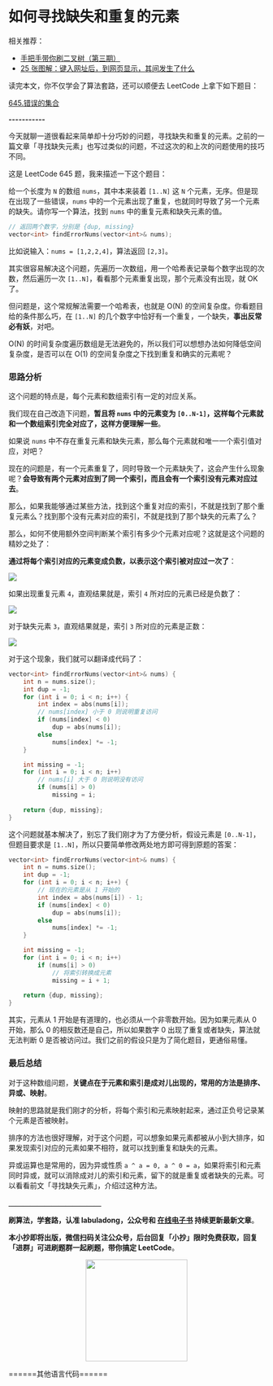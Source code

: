 # 如何寻找缺失和重复的元素


 

 

相关推荐：
  * [手把手带你刷二叉树（第三期）](https://labuladong.gitbook.io/algo)
  * [25 张图解：键入网址后，到网页显示，其间发生了什么](https://labuladong.gitbook.io/algo)

读完本文，你不仅学会了算法套路，还可以顺便去 LeetCode 上拿下如下题目：

[645.错误的集合](https://leetcode-cn.com/problems/set-mismatch)

**-----------**

今天就聊一道很看起来简单却十分巧妙的问题，寻找缺失和重复的元素。之前的一篇文章「寻找缺失元素」也写过类似的问题，不过这次的和上次的问题使用的技巧不同。

这是 LeetCode 645 题，我来描述一下这个题目：

给一个长度为 `N` 的数组 `nums`，其中本来装着 `[1..N]` 这 `N` 个元素，无序。但是现在出现了一些错误，`nums` 中的一个元素出现了重复，也就同时导致了另一个元素的缺失。请你写一个算法，找到 `nums` 中的重复元素和缺失元素的值。

```cpp
// 返回两个数字，分别是 {dup, missing}
vector<int> findErrorNums(vector<int>& nums);
```

比如说输入：`nums = [1,2,2,4]`，算法返回 `[2,3]`。

其实很容易解决这个问题，先遍历一次数组，用一个哈希表记录每个数字出现的次数，然后遍历一次 `[1..N]`，看看那个元素重复出现，那个元素没有出现，就 OK 了。

但问题是，这个常规解法需要一个哈希表，也就是 O(N) 的空间复杂度。你看题目给的条件那么巧，在 `[1..N]` 的几个数字中恰好有一个重复，一个缺失，**事出反常必有妖**，对吧。

O(N) 的时间复杂度遍历数组是无法避免的，所以我们可以想想办法如何降低空间复杂度，是否可以在 O(1) 的空间复杂度之下找到重复和确实的元素呢？

### 思路分析

这个问题的特点是，每个元素和数组索引有一定的对应关系。

我们现在自己改造下问题，**暂且将 `nums` 中的元素变为 `[0..N-1]`，这样每个元素就和一个数组索引完全对应了，这样方便理解一些**。

如果说 `nums` 中不存在重复元素和缺失元素，那么每个元素就和唯一一个索引值对应，对吧？

现在的问题是，有一个元素重复了，同时导致一个元素缺失了，这会产生什么现象呢？**会导致有两个元素对应到了同一个索引，而且会有一个索引没有元素对应过去**。

那么，如果我能够通过某些方法，找到这个重复对应的索引，不就是找到了那个重复元素么？找到那个没有元素对应的索引，不就是找到了那个缺失的元素了么？

那么，如何不使用额外空间判断某个索引有多少个元素对应呢？这就是这个问题的精妙之处了：

**通过将每个索引对应的元素变成负数，以表示这个索引被对应过一次了**：

![](../pictures/dupmissing/1.gif)

如果出现重复元素 `4`，直观结果就是，索引 `4` 所对应的元素已经是负数了：

![](../pictures/dupmissing/2.jpg)

对于缺失元素 `3`，直观结果就是，索引 `3` 所对应的元素是正数：

![](../pictures/dupmissing/3.jpg)

对于这个现象，我们就可以翻译成代码了：

```cpp
vector<int> findErrorNums(vector<int>& nums) {
    int n = nums.size();
    int dup = -1;
    for (int i = 0; i < n; i++) {
        int index = abs(nums[i]);
        // nums[index] 小于 0 则说明重复访问
        if (nums[index] < 0)
            dup = abs(nums[i]);
        else
            nums[index] *= -1;
    }

    int missing = -1;
    for (int i = 0; i < n; i++)
        // nums[i] 大于 0 则说明没有访问
        if (nums[i] > 0)
            missing = i;
    
    return {dup, missing};
}
```

这个问题就基本解决了，别忘了我们刚才为了方便分析，假设元素是 `[0..N-1]`，但题目要求是 `[1..N]`，所以只要简单修改两处地方即可得到原题的答案：

```cpp
vector<int> findErrorNums(vector<int>& nums) {
    int n = nums.size();
    int dup = -1;
    for (int i = 0; i < n; i++) {
        // 现在的元素是从 1 开始的
        int index = abs(nums[i]) - 1;
        if (nums[index] < 0)
            dup = abs(nums[i]);
        else
            nums[index] *= -1;
    }

    int missing = -1;
    for (int i = 0; i < n; i++)
        if (nums[i] > 0)
            // 将索引转换成元素
            missing = i + 1;
    
    return {dup, missing};
}
```

其实，元素从 1 开始是有道理的，也必须从一个非零数开始。因为如果元素从 0 开始，那么 0 的相反数还是自己，所以如果数字 0 出现了重复或者缺失，算法就无法判断 0 是否被访问过。我们之前的假设只是为了简化题目，更通俗易懂。

### 最后总结

对于这种数组问题，**关键点在于元素和索引是成对儿出现的，常用的方法是排序、异或、映射**。

映射的思路就是我们刚才的分析，将每个索引和元素映射起来，通过正负号记录某个元素是否被映射。

排序的方法也很好理解，对于这个问题，可以想象如果元素都被从小到大排序，如果发现索引对应的元素如果不相符，就可以找到重复和缺失的元素。

异或运算也是常用的，因为异或性质 `a ^ a = 0, a ^ 0 = a`，如果将索引和元素同时异或，就可以消除成对儿的索引和元素，留下的就是重复或者缺失的元素。可以看看前文「寻找缺失元素」，介绍过这种方法。



**＿＿＿＿＿＿＿＿＿＿＿＿＿**

**刷算法，学套路，认准 labuladong，公众号和 [在线电子书](https://labuladong.gitbook.io/algo) 持续更新最新文章**。

**本小抄即将出版，微信扫码关注公众号，后台回复「小抄」限时免费获取，回复「进群」可进刷题群一起刷题，带你搞定 LeetCode**。

<p align='center'>
<img src="../pictures/qrcode.jpg" width=200 >
</p>

======其他语言代码======